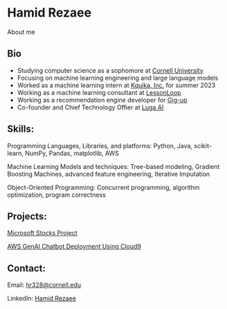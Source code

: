 # Hamid Rezaee
About me

## Bio
* Studying computer science as a sophomore at [Cornell University](https://www.cornell.edu/)
* Focusing on machine learning engineering and large language models
* Worked as a machine learning intern at [Kquika, Inc.](https://www.kquika.com/) for summer 2023
* Working as a machine learning consultant at [LessonLoop](https://lessonloop.org/)
* Working as a recommendation engine developer for [Gig-up](https://business.cornell.edu/hub/2024/03/06/trishala-dessais-gig-up-addresses-consumers-gig-workers-needs/)
* Co-founder and Chief Technology Offier at [Luga AI](www.luga.app)

## Skills:
Programming Languages, Libraries, and platforms: Python, Java, scikit-learn, NumPy, Pandas, matplotlib, AWS

Machine Learning Models and techniques: Tree-based modeling, Gradient Boosting Machines, advanced feature engineering, Iterative Imputation

Object-Oriented Programming: Concurrent programming, algorithm optimization, program correctness

## Projects: 
[Microsoft Stocks Project](https://github.com/iamhamidrezaee/MSP)

[AWS GenAI Chatbot Deployment Using Cloud9](https://github.com/iamhamidrezaee/AWS_GenAI_Chatbot_Deployment_Using_Cloud9)

## Contact:
Email: hr328@cornell.edu

LinkedIn: [Hamid Rezaee](https://www.linkedin.com/in/iamhamidrezaee)
